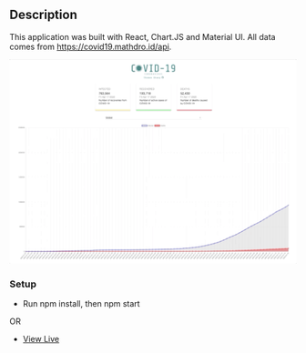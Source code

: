 ## Description

This application was built with React, Chart.JS and Material UI. All data comes from https://covid19.mathdro.id/api.

<img src="./src/images/coronatrackr_demo.gif">

### Setup

- Run npm install, then npm start

OR

- [View Live](https://coronatrackr.netlify.app/)
